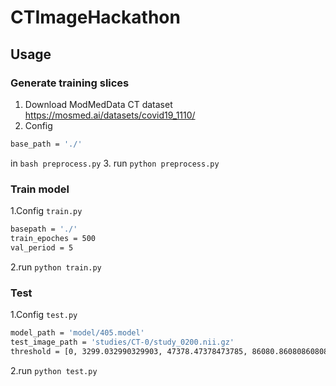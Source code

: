 # CTImageHackathon

## Usage

### Generate training slices
1. Download ModMedData CT dataset  https://mosmed.ai/datasets/covid19_1110/
3. Config
```bash
base_path = './'
```
in ```bash preprocess.py```
3. run ```python preprocess.py```


### Train model

1.Config ```train.py```
```bash
basepath = './'
train_epoches = 500
val_period = 5
```
2.run ```python train.py```

### Test

1.Config ```test.py```
```bash
model_path = 'model/405.model'
test_image_path = 'studies/CT-0/study_0200.nii.gz'
threshold = [0, 3299.032990329903, 47378.47378473785, 86080.86080860808, 214349]
```
2.run ```python test.py```
